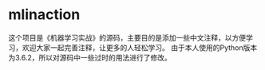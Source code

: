 # mlinaction
这个项目是《机器学习实战》的源码，主要目的是添加一些中文注释，以方便学习，欢迎大家一起完善注释，让更多的人轻松学习。
由于本人使用的Python版本为3.6.2，所以对源码中一些过时的用法进行了修改。
